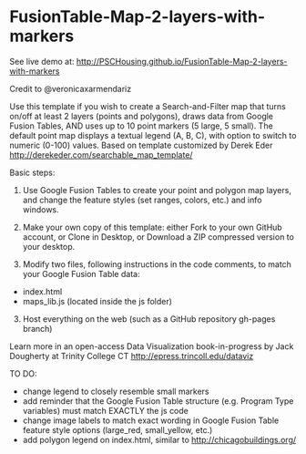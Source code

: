 FusionTable-Map-2-layers-with-markers
=====================================
See live demo at: http://PSCHousing.github.io/FusionTable-Map-2-layers-with-markers

Credit to @veronicaxarmendariz

Use this template if you wish to create a Search-and-Filter map that turns on/off at least 2 layers (points and polygons), draws data from Google Fusion Tables, AND uses up to 10 point markers (5 large, 5 small). The default point map displays a textual legend (A, B, C), with option to switch to numeric (0-100) values. Based on template customized by Derek Eder http://derekeder.com/searchable_map_template/

Basic steps:

1) Use Google Fusion Tables to create your point and polygon map layers, and change the feature styles (set ranges, colors, etc.) and info windows.

2) Make your own copy of this template: either Fork to your own GitHub account, or Clone in Desktop, or Download a ZIP compressed version to your desktop.

3) Modify two files, following instructions in the code comments, to match your Google Fusion Table data:

- index.html
- maps_lib.js (located inside the js folder)

3) Host everything on the web (such as a GitHub repository gh-pages branch)

Learn more in an open-access Data Visualization book-in-progress by Jack Dougherty at Trinity College CT
http://epress.trincoll.edu/dataviz

TO DO: 
* change legend to closely resemble small markers
* add reminder that the Google Fusion Table structure (e.g. Program Type variables) must match EXACTLY the js code
* change image labels to match exact wording in Google Fusion Table feature style options (large_red, small_yellow, etc.)
* add polygon legend on index.html, similar to http://chicagobuildings.org/

